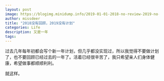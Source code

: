 ```yaml
---
layout: post
image: https://blogimg.minidump.info/2019-01-01-2018-no-review-2019-no-plan.md
author: missdeer
title: "2018没有回顾，2019没有计划"
categories: Life
description: 又是一年
tags: 
---
```


过去几年每年初都会写个新一年计划，但几乎都没实现过，所以我觉得不要做计划了，也不要回顾已经过去的一年了。活着已经很辛苦了，我只希望亲人们身体健康，希望做事都顺顺利利。

就这样。